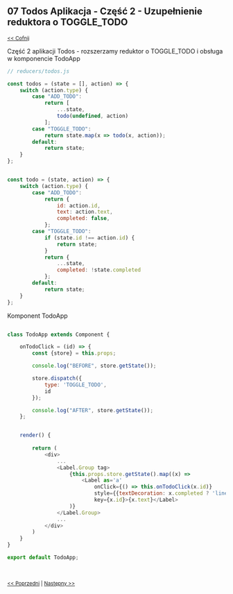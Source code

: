 ## 07 Todos Aplikacja - Część 2 - Uzupełnienie reduktora o TOGGLE_TODO 
<sub>[<< Cofnij](https://github.com/donatuss/Redux-Start-Egghead/blob/master/README.md)</sub><br/>

Część 2 aplikacji Todos - rozszerzamy reduktor o TOGGLE_TODO i obsługa w komponencie TodoApp 


```javascript
// reducers/todos.js

const todos = (state = [], action) => {
    switch (action.type) {
        case "ADD_TODO":
            return [
                ...state,
                todo(undefined, action)
            ];
        case "TOGGLE_TODO":
            return state.map(x => todo(x, action));
        default:
            return state;
    }
};


const todo = (state, action) => {
    switch (action.type) {
        case "ADD_TODO":
            return {
                id: action.id,
                text: action.text,
                completed: false,
            };
        case "TOGGLE_TODO":
            if (state.id !== action.id) {
                return state;
            }
            return {
                ...state,
                completed: !state.completed
            };
        default:
            return state;
    }
};

````
Komponent TodoApp
```javascript

class TodoApp extends Component {

    onTodoClick = (id) => {
        const {store} = this.props;

        console.log("BEFORE", store.getState());

        store.dispatch({
            type: 'TOGGLE_TODO',
            id
        });

        console.log("AFTER", store.getState());
    };


    render() {
    
        return (
            <div>
                ...
                <Label.Group tag>
                    {this.props.store.getState().map((x) =>
                        <Label as='a' 
                            onClick={() => this.onTodoClick(x.id)} 
                            style={{textDecoration: x.completed ? 'line-through' : 'none'}}
                            key={x.id}>{x.text}</Label>
                    )}
                </Label.Group>
                ...
            </div>
        )
    }
}

export default TodoApp;
````

 <br/>
 
 <sub>[<< Poprzedni](https://github.com/donatuss/Redux-Start-Egghead/blob/master/06-todoapp-first-draft/README.md)
  | [Następny >>](https://github.com/donatuss/Redux-Start-Egghead/blob/master/08-todoapp-filtering-todos/README.md)
 </sub>